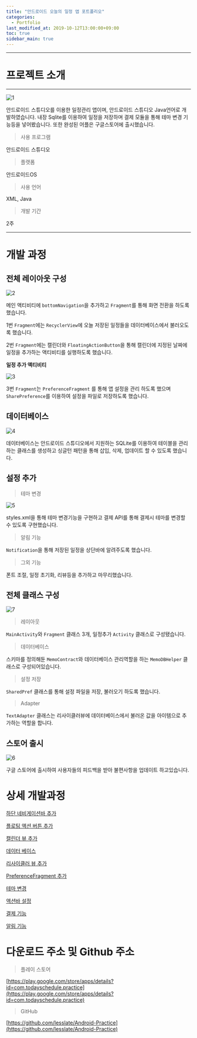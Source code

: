 ```yaml
---
title: "안드로이드 오늘의 일정 앱 포트폴리오"
categories: 
  - Portfolio
last_modified_at: 2019-10-12T13:00:00+09:00
toc: true
sidebar_main: true
---
```



***

# 프로젝트 소개

***

![1](https://github.com/lesslate/lesslate.github.io/blob/master/assets/img/Portfolio/andport/1.jpg?raw=true)

안드로이드 스튜디오를 이용한 일정관리 앱이며, 안드로이드 스튜디오 Java언어로 개발하였습니다. 내장 Sqlite를 이용하여 일정을 저장하며 결제 모듈을 통해 테마 변경 기능등을 넣어봤습니다. 또한 완성된 어플은 구글스토어에 출시했습니다.

> 사용 프로그램

안드로이드 스튜디오

> 플랫폼

안드로이드OS

> 사용 언어

XML, Java

> 개발 기간

2주

***

# 개발 과정

## 전체 레이아웃 구성

![2](https://github.com/lesslate/lesslate.github.io/blob/master/assets/img/Portfolio/andport/2.png?raw=true)

메인 액티비티에 `bottomNavigation`을 추가하고 `Fragment`를 통해 화면 전환을 하도록 했습니다.

1번 `Fragment`에는 `RecyclerView`에 오늘 저장된 일정들을 데이터베이스에서 불러오도록 했습니다.

2번 `Fragment`에는 캘린더와 `FloatingActionButton`을 통해 캘린더에 지정된 날짜에 일정을 추가하는 액티비티를 실행하도록 했습니다.

**일정 추가 액티비티**

![3](https://github.com/lesslate/lesslate.github.io/blob/master/assets/img/Portfolio/andport/3.png?raw=true) 

3번 `Fragment`는 `PreferenceFragment` 를 통해 앱 설정을 관리 하도록 했으며 `SharePreference`를 이용하여 설정을 파일로 저장하도록 했습니다.

## 데이터베이스

![4](https://github.com/lesslate/lesslate.github.io/blob/master/assets/img/Portfolio/andport/4.png?raw=true)

데이터베이스는 안드로이드 스튜디오에서 지원하는 SQLite를 이용하여 테이블을 관리하는 클래스를 생성하고 싱글턴 패턴을 통해 삽입, 삭제, 업데이트 할 수 있도록 했습니다.

## 설정 추가

> 테마 변경

![5](https://github.com/lesslate/lesslate.github.io/blob/master/assets/img/Portfolio/andport/5.png?raw=true)

styles.xml을 통해 테마 변경기능을 구현하고 결제 API를 통해 결제시 테마를 변경할 수 있도록 구현했습니다.

> 알림 기능

`Notification`을 통해 저장된 일정을 상단바에 알려주도록 했습니다.

> 그외 기능

폰트 조절, 일정 초기화, 리뷰등을 추가하고 마무리했습니다.


## 전체 클래스 구성

![7](https://github.com/lesslate/lesslate.github.io/blob/master/assets/img/Portfolio/andport/7.png?raw=true)

> 레이아웃

`MainActivity`와 `Fragment` 클래스 3개, 일정추가 `Activity` 클래스로 구성됐습니다.

> 데이터베이스

스키마를 정의해둔 `MemoContract`와 데이터베이스 관리역할을 하는 `MemoDBHelper` 클래스로 구성되어있습니다.

> 설정 저장

`SharedPref` 클래스를 통해 설정 파일을 저장, 불러오기 하도록 했습니다.

> Adapter

`TextAdapter` 클래스는 리사이클러뷰에 데이터베이스에서 불러온 값을 아이템으로 추가하는 역할을 합니다.


## 스토어 출시

![6](https://github.com/lesslate/lesslate.github.io/blob/master/assets/img/Portfolio/andport/6.png?raw=true)

구글 스토어에 출시하여 사용자들의 피드백을 받아 불편사항을 업데이트 하고있습니다.


# 상세 개발과정

[하단 네비게이션바 추가](https://lesslate.github.io/android/%EC%95%88%EB%93%9C%EB%A1%9C%EC%9D%B4%EB%93%9C-%ED%95%98%EB%8B%A8-%EB%84%A4%EB%B9%84%EA%B2%8C%EC%9D%B4%EC%85%98(Bottom-Navigation)-%EC%B6%94%EA%B0%80%ED%95%98%EA%B8%B0/)

[플로팅 액션 버튼 추가](https://lesslate.github.io/android/%EC%95%88%EB%93%9C%EB%A1%9C%EC%9D%B4%EB%93%9C-%ED%94%8C%EB%A1%9C%ED%8C%85-%EC%95%A1%EC%85%98-%EB%B2%84%ED%8A%BC(Floating-Action-Button)/)

[캘린더 뷰 추가](https://lesslate.github.io/android/%EC%95%88%EB%93%9C%EB%A1%9C%EC%9D%B4%EB%93%9C-%EC%BA%98%EB%A6%B0%EB%8D%94-%EB%B7%B0(Calendar-View)/)

[데이터 베이스](https://lesslate.github.io/android/%EC%95%88%EB%93%9C%EB%A1%9C%EC%9D%B4%EB%93%9C-SQLite/)

[리사이클러 뷰 추가](https://lesslate.github.io/android/%EC%95%88%EB%93%9C%EB%A1%9C%EC%9D%B4%EB%93%9C-%EB%A6%AC%EC%8B%B8%EC%9D%B4%ED%81%B4%EB%9F%AC%EB%B7%B0-(RecyclerView)/)

[PreferenceFragment 추가](https://lesslate.github.io/android/%EC%95%88%EB%93%9C%EB%A1%9C%EC%9D%B4%EB%93%9C-PreferenceFragment/)

[테마 변경](https://lesslate.github.io/android/%EC%95%88%EB%93%9C%EB%A1%9C%EC%9D%B4%EB%93%9C-%ED%85%8C%EB%A7%88-%EB%B0%94%EA%BE%B8%EA%B8%B0/)

[액션바 설정](https://lesslate.github.io/android/%EC%95%88%EB%93%9C%EB%A1%9C%EC%9D%B4%EB%93%9C-%EC%95%A1%EC%85%98-%EB%B0%94-(Action-Bar)/)

[결제 기능](https://lesslate.github.io/android/%EC%95%88%EB%93%9C%EB%A1%9C%EC%9D%B4%EB%93%9C-%EC%9D%B8%EC%95%B1-%EA%B2%B0%EC%A0%9C/)

[알림 기능](https://lesslate.github.io/android/%EC%95%88%EB%93%9C%EB%A1%9C%EC%9D%B4%EB%93%9C-Notification/)

# 다운로드 주소 및 Github 주소

> 플레이 스토어

[https://play.google.com/store/apps/details?id=com.todayschedule.practice](https://play.google.com/store/apps/details?id=com.todayschedule.practice)

> GitHub 

[https://github.com/lesslate/Android-Practice](https://github.com/lesslate/Android-Practice)